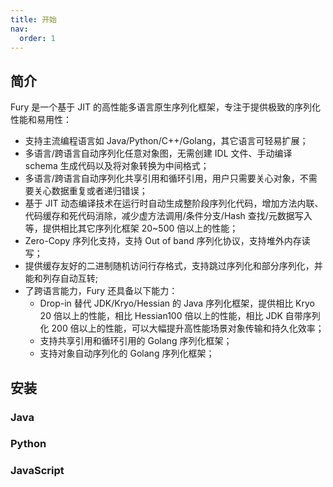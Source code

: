 ```yaml
---
title: 开始
nav:
  order: 1
---
```


## 简介

Fury 是一个基于 JIT 的高性能多语言原生序列化框架，专注于提供极致的序列化性能和易用性：

- 支持主流编程语言如 Java/Python/C++/Golang，其它语言可轻易扩展；
- 多语言/跨语言自动序列化任意对象图，无需创建 IDL 文件、手动编译 schema 生成代码以及将对象转换为中间格式；
- 多语言/跨语言自动序列化共享引用和循环引用，用户只需要关心对象，不需要关心数据重复或者递归错误；
- 基于 JIT 动态编译技术在运行时自动生成整阶段序列化代码，增加方法内联、代码缓存和死代码消除，减少虚方法调用/条件分支/Hash 查找/元数据写入等，提供相比其它序列化框架 20~500 倍以上的性能；
- Zero-Copy 序列化支持，支持 Out of band 序列化协议，支持堆外内存读写；
- 提供缓存友好的二进制随机访问行存格式，支持跳过序列化和部分序列化，并能和列存自动互转;
- 了跨语言能力，Fury 还具备以下能力：
  - Drop-in 替代 JDK/Kryo/Hessian 的 Java 序列化框架，提供相比 Kryo 20 倍以上的性能，相比 Hessian100 倍以上的性能，相比 JDK 自带序列化 200 倍以上的性能，可以大幅提升高性能场景对象传输和持久化效率；
  - 支持共享引用和循环引用的 Golang 序列化框架；
  - 支持对象自动序列化的 Golang 序列化框架；

## 安装

### Java

### Python

### JavaScript
